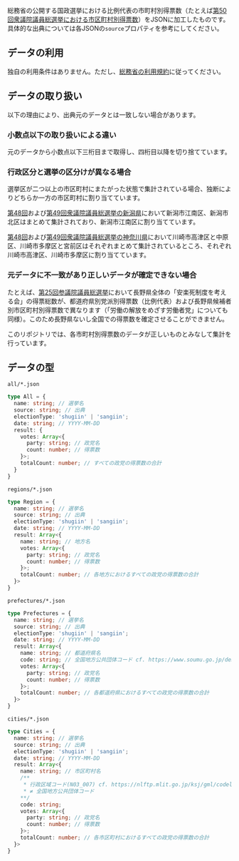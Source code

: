 総務省の公開する国政選挙における比例代表の市町村別得票数（たとえば[第50回衆議院議員総選挙における市区町村別得票数](https://www.soumu.go.jp/senkyo/senkyo_s/data/shugiin50/index.html)）をJSONに加工したものです。具体的な出典については各JSONの`source`プロパティを参考にしてください。

## データの利用

独自の利用条件はありません。ただし、[総務省の利用規約](https://www.soumu.go.jp/menu_kyotsuu/policy/tyosaku.html#tyosakuken)に従ってください。

## データの取り扱い

以下の理由により、出典元のデータとは一致しない場合があります。

### 小数点以下の取り扱いによる違い

元のデータから小数点以下三桁目まで取得し、四桁目以降を切り捨てています。

### 行政区分と選挙の区分けが異なる場合

選挙区が二つ以上の市区町村にまたがった状態で集計されている場合、独断によりどちらか一方の市区町村に割り当てています。

[第48回](https://www.soumu.go.jp/senkyo/senkyo_s/data/shugiin48/shikuchouson_15.html)および[第49回衆議院議員総選挙の新潟県](https://www.soumu.go.jp/senkyo/senkyo_s/data/shugiin49/shikuchouson_15.html)において新潟市江南区、新潟市北区はまとめて集計されており、新潟市江南区に割り当てています。

[第48回](https://www.soumu.go.jp/senkyo/senkyo_s/data/shugiin48/shikuchouson_14.html)および[第49回衆議院議員総選挙の神奈川県](https://www.soumu.go.jp/senkyo/senkyo_s/data/shugiin49/shikuchouson_14.html)において川崎市高津区と中原区、川崎市多摩区と宮前区はそれぞれまとめて集計されているところ、それぞれ川崎市高津区、川崎市多摩区に割り当てています。

### 元データに不一致があり正しいデータが確定できない場合

たとえば、[第25回参議院議員総選挙](https://www.soumu.go.jp/senkyo/senkyo_s/data/sangiin25/index.html)において長野県全体の「安楽死制度を考える会」の得票総数が、都道府県別党派別得票数（比例代表）および長野県候補者別市区町村別得票数で異なります（「労働の解放をめざす労働者党」についても同様）。このため長野県ないし全国での得票数を確定させることができません。

このリポジトリでは、各市町村別得票数のデータが正しいものとみなして集計を行っています。

## データの型

`all/*.json`

```ts
type All = {
  name: string; // 選挙名
  source: string; // 出典
  electionType: 'shugiin' | 'sangiin';
  date: string; // YYYY-MM-DD
  result: {
    votes: Array<{
      party: string; // 政党名
      count: number; // 得票数
    }>;
    totalCount: number; // すべての政党の得票数の合計
  }
}
```

`regions/*.json`

```ts
type Region = {
  name: string; // 選挙名
  source: string; // 出典
  electionType: 'shugiin' | 'sangiin';
  date: string; // YYYY-MM-DD
  result: Array<{
    name: string; // 地方名
    votes: Array<{
      party: string; // 政党名
      count: number; // 得票数
    }>;
    totalCount: number; // 各地方におけるすべての政党の得票数の合計
  }>
}
```

`prefectures/*.json`

```ts
type Prefectures = {
  name: string; // 選挙名
  source: string; // 出典
  electionType: 'shugiin' | 'sangiin';
  date: string; // YYYY-MM-DD
  result: Array<{
    name: string; // 都道府県名
    code: string; // 全国地方公共団体コード cf. https://www.soumu.go.jp/denshijiti/code.html
    votes: Array<{
      party: string; // 政党名
      count: number; // 得票数
    }>;
    totalCount: number; // 各都道府県におけるすべての政党の得票数の合計
  }>
}
```

`cities/*.json`

```ts
type Cities = {
  name: string; // 選挙名
  source: string; // 出典
  electionType: 'shugiin' | 'sangiin';
  date: string; // YYYY-MM-DD
  result: Array<{
    name: string; // 市区町村名
    /**
     * 行政区域コード(N03_007) cf. https://nlftp.mlit.go.jp/ksj/gml/codelist/AdminAreaCd.html
     * ≠ 全国地方公共団体コード
    **/
    code: string;
    votes: Array<{
      party: string; // 政党名
      count: number; // 得票数
    }>;
    totalCount: number; // 各市区町村におけるすべての政党の得票数の合計
  }>
}
```
